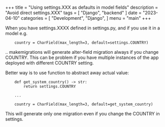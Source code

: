 +++
title = "Using settings.XXX as defaults in model fields"
description = "Avoid direct settings.XXX"
tags = [
    "Django",
    "backend"
]
date = "2023-04-10"
categories = [
    "Development", 
    "Django",
]
menu = "main"
+++ 

When you have settings.XXXX defined in settings.py, and if you use it in a model e.g.

        country = CharField(max_length=3, default=settings.COUNTRY)

.. makemigrations will generate alter-field migration always if you change COUNTRY.
This can be problem if you have multiple instances of the app deployed with different COUNTRY setting.

Better way is to use function to abstract away actual value:


        def get_system_country() -> str:
            return settings.COUNTRY

        ...

        country = CharField(max_length=3, default=get_system_country)

This will generate only one migration even if you change the COUNTRY in settings.
